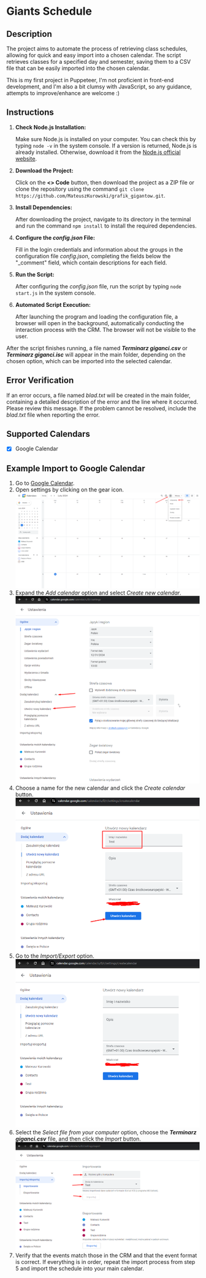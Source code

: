 # Giants Schedule

## Description

The project aims to automate the process of retrieving class schedules, allowing for quick and easy import into a chosen calendar. The script retrieves classes for a specified day and semester, saving them to a CSV file that can be easily imported into the chosen calendar.

This is my first project in Puppeteer, I'm not proficient in front-end development, and I'm also a bit clumsy with JavaScript, so any guidance, attempts to improve/enhance are welcome :)

## Instructions

1. **Check Node.js Installation:**

   Make sure Node.js is installed on your computer. You can check this by typing `node -v` in the system console. If a version is returned, Node.js is already installed. Otherwise, download it from the [Node.js official website](https://nodejs.org/en/download/current).

2. **Download the Project:**

   Click on the **<> Code** button, then download the project as a ZIP file or clone the repository using the command `git clone https://github.com/MateuszKurowski/grafik_gigantow.git`.

3. **Install Dependencies:**

   After downloading the project, navigate to its directory in the terminal and run the command `npm install` to install the required dependencies.

4. **Configure the _config.json_ File:**

   Fill in the login credentials and information about the groups in the configuration file _config.json_, completing the fields below the "\_comment" field, which contain descriptions for each field.

5. **Run the Script:**

   After configuring the _config.json_ file, run the script by typing `node start.js` in the system console.

6. **Automated Script Execution:**

   After launching the program and loading the configuration file, a browser will open in the background, automatically conducting the interaction process with the CRM. The browser will not be visible to the user.

After the script finishes running, a file named **_Terminarz giganci.csv_** or **_Terminarz giganci.isc_** will appear in the main folder, depending on the chosen option, which can be imported into the selected calendar.

## Error Verification

If an error occurs, a file named _blad.txt_ will be created in the main folder, containing a detailed description of the error and the line where it occurred. Please review this message. If the problem cannot be resolved, include the _blad.txt_ file when reporting the error.

## Supported Calendars

- [x] Google Calendar

## Example Import to Google Calendar

1. Go to [Google Calendar](https://calendar.google.com/).
2. Open settings by clicking on the gear icon.
   ![Open Settings](img/ustawieniaGoogle.png)
3. Expand the _Add calendar_ option and select _Create new calendar_.
   ![Create New Calendar](img/nowyKalendarzGoogle.png)
4. Choose a name for the new calendar and click the _Create calendar_ button.
   ![Creating New Calendar](img/utworzKalendarzGoogle.png)
5. Go to the _Import/Export_ option.
   ![Import/Export Option](img/importujEksportujGoogle.png)
6. Select the _Select file from your computer_ option, choose the **_Terminarz giganci.csv_** file, and then click the _Import_ button.
   ![Import into Calendar](img/importGoogle.png)
7. Verify that the events match those in the CRM and that the event format is correct. If everything is in order, repeat the import process from step 5 and import the schedule into your main calendar.
